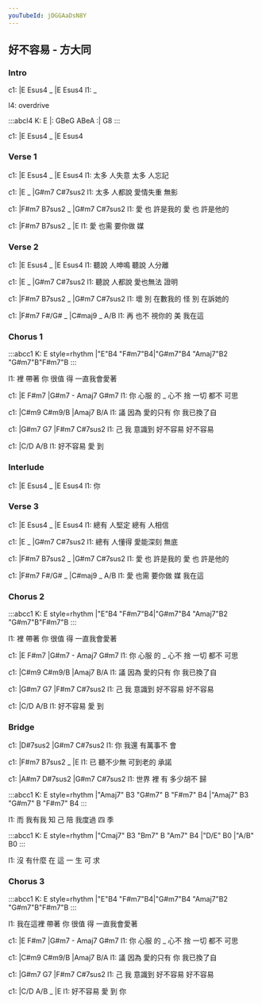 ```yaml
---
youTubeId: jDGGAaDsN8Y
---
```


## 好不容易 - 方大同

### Intro

c1: |E     Esus4 _ |E     Esus4
l1:  _

l4: overdrive

:::abcl4
K: E
|: GBeG ABeA :| G8
:::

c1: |E     Esus4 _ |E     Esus4

### Verse 1

c1: |E     Esus4 _ |E     Esus4
l1:   太多 人失意    太多 人忘記

c1: |E           _ |G#m7     C#7sus2
l1:   太多 人都說   愛情失重 無影

c1: |F#m7    B7sus2  _ |G#m7    C#7sus2
l1:  愛   也 許是我的     愛 也 許是他的

c1: |F#m7     B7sus2 _ |E
l1:  愛  也需 要你做    媒

### Verse 2

c1: |E     Esus4 _ |E     Esus4
l1:   聽說 人呻鳴    聽說 人分離

c1: |E           _ |G#m7     C#7sus2
l1:   聽說 人都說   愛也無法 證明

c1: |F#m7    B7sus2  _ |G#m7    C#7sus2
l1:  壞   別 在數我的     怪 別 在訴她的

c1: |F#m7     F#/G# _  |C#maj9 _ A/B
l1:  再  也不 視你的    美       我在這

### Chorus 1

:::abcc1
K: E style=rhythm
|"E"B4 "F#m7"B4|"G#m7"B4 "Amaj7"B2 "G#m7"B"F#m7"B
:::

l1:  裡 帶著 你  很值 得 一直我會愛著

c1: |E       F#m7      |G#m7 -    Amaj7 G#m7
l1:  你 心服 的  _ 心不 捨   一切 都不  可思
   
c1: |C#m9     C#m9/B  |Amaj7   B/A
l1:  議  因為 愛的只有 你   我已換了自

c1: |G#m7   G7    |F#m7     C#7sus2
l1:  己  我 意識到 好不容易 好不容易
          
c1: |C/D      A/B
l1:  好不容易 愛 到  

### Interlude

c1: |E     Esus4 _ |E     Esus4
l1:  你

### Verse 3

c1: |E     Esus4 _ |E     Esus4
l1:   總有 人堅定    總有 人相信

c1: |E           _ |G#m7     C#7sus2
l1:   總有 人懂得   愛能深刻 無底

c1: |F#m7    B7sus2  _ |G#m7    C#7sus2
l1:  愛   也 許是我的     愛 也 許是他的

c1: |F#m7     F#/G# _  |C#maj9 _ A/B
l1:  愛  也需 要你做    媒       我在這

### Chorus 2

:::abcc1
K: E style=rhythm
|"E"B4 "F#m7"B4|"G#m7"B4 "Amaj7"B2 "G#m7"B"F#m7"B
:::

l1:  裡 帶著 你  很值 得 一直我會愛著

c1: |E       F#m7      |G#m7 -    Amaj7 G#m7
l1:  你 心服 的  _ 心不 捨   一切 都不  可思
   
c1: |C#m9     C#m9/B  |Amaj7   B/A
l1:  議  因為 愛的只有 你   我已換了自

c1: |G#m7   G7    |F#m7     C#7sus2
l1:  己  我 意識到 好不容易 好不容易
          
c1: |C/D      A/B
l1:  好不容易 愛 到

### Bridge

c1: |D#7sus2     |G#m7     C#7sus2
l1:  你      我還 有萬事不 會

c1:   |F#m7     B7sus2  _ |E
l1: 已 聽不少無 可到老的   承諾

c1:     |A#m7 D#7sus2  |G#m7     C#7sus2
l1: 世界 裡          有 多少胡不 歸

:::abcc1
K: E style=rhythm
|"Amaj7" B3 "G#m7" B "F#m7" B4 |"Amaj7" B3 "G#m7" B "F#m7" B4
:::

l1: 而 我有我 知 己    陪 我度過 四 季

:::abcc1
K: E style=rhythm
|"Cmaj7" B3 "Bm7" B "Am7" B4 |"D/E" B0 |"A/B" B0
:::

l1: 沒 有什麼 在 這  一 生 可 求

### Chorus 3

:::abcc1
K: E style=rhythm
|"E"B4 "F#m7"B4|"G#m7"B4 "Amaj7"B2 "G#m7"B"F#m7"B
:::

l1:  我在這裡 帶著 你  很值 得 一直我會愛著

c1: |E       F#m7      |G#m7 -    Amaj7 G#m7
l1:  你 心服 的  _ 心不 捨   一切 都不  可思
   
c1: |C#m9     C#m9/B  |Amaj7   B/A
l1:  議  因為 愛的只有 你   我已換了自

c1: |G#m7   G7    |F#m7     C#7sus2
l1:  己  我 意識到 好不容易 好不容易
          
c1: |C/D      A/B  _ |E
l1:  好不容易 愛 到   你